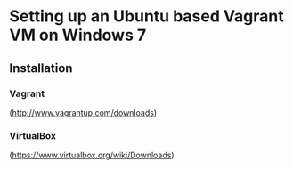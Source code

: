 # Setting up an Ubuntu based Vagrant VM on Windows 7

## Installation

### Vagrant
(http://www.vagrantup.com/downloads)

### VirtualBox
(https://www.virtualbox.org/wiki/Downloads)
